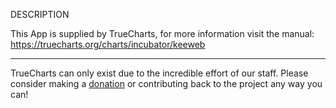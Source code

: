 DESCRIPTION


This App is supplied by TrueCharts, for more information visit the manual: https://truecharts.org/charts/incubator/keeweb

---

TrueCharts can only exist due to the incredible effort of our staff.
Please consider making a [donation](https://truecharts.org/docs/about/sponsor) or contributing back to the project any way you can!
